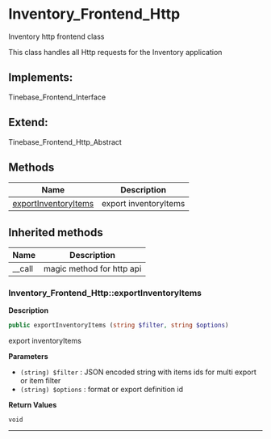 # Inventory_Frontend_Http  

Inventory http frontend class

This class handles all Http requests for the Inventory application  

## Implements:
Tinebase_Frontend_Interface

## Extend:

Tinebase_Frontend_Http_Abstract

## Methods

| Name | Description |
|------|-------------|
|[exportInventoryItems](#inventory_frontend_httpexportinventoryitems)|export inventoryItems|

## Inherited methods

| Name | Description |
|------|-------------|
|__call|magic method for http api|



### Inventory_Frontend_Http::exportInventoryItems  

**Description**

```php
public exportInventoryItems (string $filter, string $options)
```

export inventoryItems 

 

**Parameters**

* `(string) $filter`
: JSON encoded string with items ids for multi export or item filter  
* `(string) $options`
: format or export definition id  

**Return Values**

`void`


<hr />


